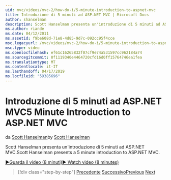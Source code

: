 ```yaml
---
uid: mvc/videos/mvc-2/how-do-i/5-minute-introduction-to-aspnet-mvc
title: Introduzione di 5 minuti ad ASP.NET MVC | Microsoft Docs
author: shanselman
description: Scott Hanselman presenta un'introduzione di 5 minuti ad ASP.NET MVC.
ms.author: riande
ms.date: 04/12/2011
ms.assetid: f9be608d-71e8-4d85-9d7c-092cc95f4cce
msc.legacyurl: /mvc/videos/mvc-2/how-do-i/5-minute-introduction-to-aspnet-mvc
msc.type: video
ms.openlocfilehash: ef61c16265832f07cf9e74a531597cc962184a74
ms.sourcegitcommit: 0f1119340e4464720cfd16d0ff15764746ea1fea
ms.translationtype: MT
ms.contentlocale: it-IT
ms.lasthandoff: 04/17/2019
ms.locfileid: "59385696"
---
```

# <a name="5-minute-introduction-to-aspnet-mvc"></a><span data-ttu-id="632d8-103">Introduzione di 5 minuti ad ASP.NET MVC</span><span class="sxs-lookup"><span data-stu-id="632d8-103">5 Minute Introduction to ASP.NET MVC</span></span>

<span data-ttu-id="632d8-104">da [Scott Hanselman](https://github.com/shanselman)</span><span class="sxs-lookup"><span data-stu-id="632d8-104">by [Scott Hanselman](https://github.com/shanselman)</span></span>

<span data-ttu-id="632d8-105">Scott Hanselman presenta un'introduzione di 5 minuti ad ASP.NET MVC.</span><span class="sxs-lookup"><span data-stu-id="632d8-105">Scott Hanselman presents a 5 minute introduction to ASP.NET MVC.</span></span>

[<span data-ttu-id="632d8-106">&#9654;Guarda il video (8 minuti)</span><span class="sxs-lookup"><span data-stu-id="632d8-106">&#9654; Watch video (8 minutes)</span></span>](https://channel9.msdn.com/Blogs/ASP-NET-Site-Videos/5-minute-introduction-to-aspnet-mvc)

> [!div class="step-by-step"]
> <span data-ttu-id="632d8-107">[Precedente](aspnet-mvc-2-render-action.md)
> [Successivo](how-to-best-learn-asp-net-mvc.md)</span><span class="sxs-lookup"><span data-stu-id="632d8-107">[Previous](aspnet-mvc-2-render-action.md)
[Next](how-to-best-learn-asp-net-mvc.md)</span></span>
